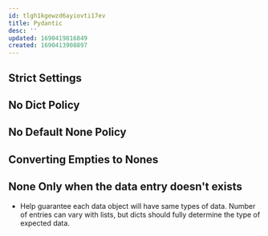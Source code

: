 ```yaml
---
id: tlgh1kgewzd6ayiovti17ev
title: Pydantic
desc: ''
updated: 1690419816849
created: 1690413908897
---
```

## Strict Settings

## No Dict Policy

## No Default None Policy

## Converting Empties to Nones

## None Only when the data entry doesn't exists

- Help guarantee each data object will have same types of data. Number of entries can vary with lists, but dicts should fully determine the type of expected data.

